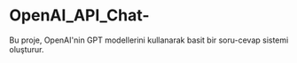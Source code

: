 # OpenAI_API_Chat-
Bu proje, OpenAI'nin GPT modellerini kullanarak basit bir soru-cevap sistemi oluşturur.
